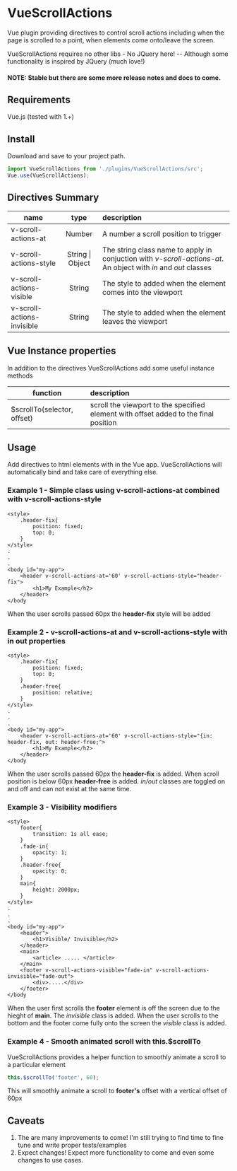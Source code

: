 # VueScrollActions
Vue plugin providing directives to control scroll actions including when the page is scrolled to a point, when elements come onto/leave the screen.

VueScrollActions requires no other libs - No JQuery here! -- Although some functionality is inspired by JQuery (much love!)

#### NOTE: Stable but there are some more release notes and docs to come.

## Requirements
Vue.js (tested with 1.+)

## Install
Download and save to your project path.

```javascript
import VueScrollActions from './plugins/VueScrollActions/src';
Vue.use(VueScrollActions);
```

## Directives Summary
| name                        | type          | description  |
| --------------------------- |:-------------:|:------------ |
| v-scroll-actions-at         | Number        | A number a scroll position to trigger |
| v-scroll-actions-style      | String &#124; Object    | The string class name to apply in conjuction with *v-scroll-actions-at*. An object with *in* and *out* classes        |
| v-scroll-actions-visible    | String        |  The style to added when the element comes into the viewport |
| v-scroll-actions-invisible  | String        |  The style to added when the element leaves the viewport |

## Vue Instance properties
In addition to the directives VueScrollActions add some useful instance methods

| function                       | description  |
| ------------------------------ |:-------------------------------- |
|   $scrollTo(selector, offset)  |  scroll the viewport to the specified element with offset added to the final position |


## Usage
Add directives to html elements with in the Vue app. VueScrollActions will automatically bind and take care of everything else.

### Example 1 - Simple class using v-scroll-actions-at combined with v-scroll-actions-style
```
<style>
    .header-fix{
        position: fixed;
        top: 0;
    }
</style>
.
.
.
<body id="my-app">
    <header v-scroll-actions-at='60' v-scroll-actions-style="header-fix">
        <h1>My Example</h2>
    </header>
</body
```
When the user scrolls passed 60px the **header-fix** style will be added

### Example 2 - v-scroll-actions-at and v-scroll-actions-style with in out properties
```
<style>
    .header-fix{
        position: fixed;
        top: 0;
    }
    .header-free{
        position: relative;
    }
</style>
.
.
.
<body id="my-app">
    <header v-scroll-actions-at='60' v-scroll-actions-style="{in: header-fix, out: header-free;">
        <h1>My Example</h2>
    </header>
</body
```
When the user scrolls passed 60px the **header-fix** is added. When scroll position is below 60px **header-free** is added. *in/out* classes are toggled on and off and can not exist at the same time.

### Example 3 - Visibility modifiers
```
<style>
    footer{
        transition: 1s all ease;
    }
    .fade-in{
        opacity: 1;
    }
    .header-free{
        opacity: 0;
    }
    main{
        height: 2000px;
    }
</style>
.
.
.
<body id="my-app">
    <header">
        <h1>Visible/ Invisible</h2>
    </header>
    <main>
        <article> ..... </article>
    </main>
    <footer v-scroll-actions-visible="fade-in" v-scroll-actions-invisible="fade-out">
        <div>.....</div>
    </footer>
</body
```
When the user first scrolls the **footer** element is off the screen due to the hieght of **main**. The *invisible* class is added. When the user scrolls to the bottom and the footer come fully onto the screen the *visible* class is added.

### Example 4 - Smooth animated scroll with this.$scrollTo
VueScrollActions provides a helper function to smoothly animate a scroll to a particular element

```javascript
this.$scrollTo('footer', 60);
```
This will smoothly animate a scroll to **footer's** offset with a vertical offset of 60px

## Caveats
1. The are many improvements to come! I'm still trying to find time to fine tune and write proper tests/examples
2. Expect changes! Expect more functionality to come and even some changes to use cases.
